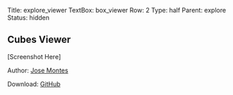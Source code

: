 Title: explore_viewer
TextBox: box_viewer
Row: 2
Type: half
Parent: explore
Status: hidden

<h2>Cubes Viewer</h2>
<p>[Screenshot Here]</p>
<p>Author: <a href = "">Jose Montes</a></p>
<p>Download: <a href = "http://github.com">GitHub</a></p>

